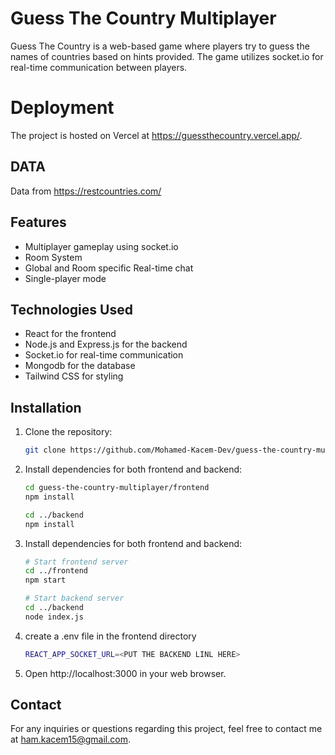 # Guess The Country Multiplayer

Guess The Country is a web-based game where players try to guess the names of countries based on hints provided. The game utilizes socket.io for real-time communication between players.

# Deployment

The project is hosted on Vercel at https://guessthecountry.vercel.app/.

## DATA

Data from https://restcountries.com/

## Features

- Multiplayer gameplay using socket.io
- Room System
- Global and Room specific Real-time chat
- Single-player mode

## Technologies Used

- React for the frontend
- Node.js and Express.js for the backend
- Socket.io for real-time communication
- Mongodb for the database
- Tailwind CSS for styling

## Installation

1. Clone the repository:

   ```bash
   git clone https://github.com/Mohamed-Kacem-Dev/guess-the-country-multiplayer.git
   ```

2. Install dependencies for both frontend and backend:

   ```bash
   cd guess-the-country-multiplayer/frontend
   npm install

   cd ../backend
   npm install
   ```

3. Install dependencies for both frontend and backend:

   ```bash
   # Start frontend server
   cd ../frontend
   npm start

   # Start backend server
   cd ../backend
   node index.js
   ```

4. create a .env file in the frontend directory

   ```bash
   REACT_APP_SOCKET_URL=<PUT THE BACKEND LINL HERE>
   ```

5. Open http://localhost:3000 in your web browser.

## Contact

For any inquiries or questions regarding this project, feel free to contact me at ham.kacem15@gmail.com.
